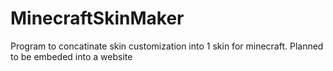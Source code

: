 # MinecraftSkinMaker
Program to concatinate skin customization into 1 skin for minecraft.
Planned to be embeded into a website
